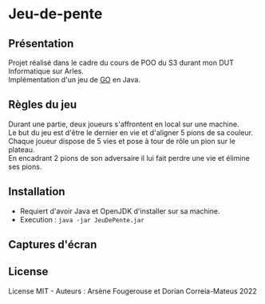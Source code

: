 # Jeu-de-pente

## Présentation 

Projet réalisé dans le cadre du cours de POO du S3 durant mon DUT Informatique sur Arles.  
Implémentation d'un jeu de [GO](https://jeudego.org/index.php) en Java.

## Règles du jeu
Durant une partie, deux joueurs s'affrontent en local sur une machine.   
Le but du jeu est d'être le dernier en vie et d'aligner 5 pions de sa couleur.  
Chaque joueur dispose de 5 vies et pose à tour de rôle un pion sur le plateau.  
En encadrant 2 pions de son adversaire il lui fait perdre une vie et élimine ses pions.

## Installation
* Requiert d'avoir Java et OpenJDK d'installer sur sa machine.
* Execution :
`java -jar JeuDePente.jar`

## Captures d'écran


## License

License MIT - Auteurs : Arsène Fougerouse et Dorian Correia-Mateus 2022 